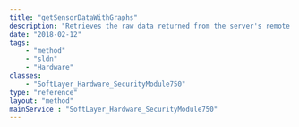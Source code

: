 ```yaml
---
title: "getSensorDataWithGraphs"
description: "Retrieves the raw data returned from the server's remote management card.  For more details of what is returned please refer to the getSensorData method.  Along with the raw data, graphs for the cpu and system temperatures and fan speeds are also returned. "
date: "2018-02-12"
tags:
    - "method"
    - "sldn"
    - "Hardware"
classes:
    - "SoftLayer_Hardware_SecurityModule750"
type: "reference"
layout: "method"
mainService : "SoftLayer_Hardware_SecurityModule750"
---
```

